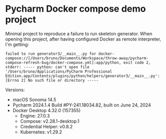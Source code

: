 # Pycharm Docker compose demo project

Minimal project to reproduce a failure to run skeleton generator. When opening this project, after having configured Docker as remote interpreter, I'm getting:

```
failed to run generator3/__main__.py for docker-compose://[/Users/bruno/Documents/Workspace/throw-away/pycharm-compose-refresh-bug/docker-compose.yml]:app/python, exit code 2, stderr: ----- python: can't open file '/Users/bruno/Applications/PyCharm Professional Edition.app/Contents/plugins/python/helpers/generator3/__main__.py': [Errno 2] No such file or directory -----
```

Versions:

- macOS Sonoma 14.5
- Pycharm 2024.1.4 Build #PY-241.18034.82, built on June 24, 2024
- Docker Desktop 4.32.0 (157355)
  - Engine: 27.0.3
  - Compose: v2.28.1-desktop.1
  - Credential Helper: v0.8.2
  - Kubernetes: v1.29.2